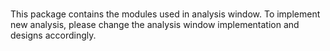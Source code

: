 #

This package contains the modules used in analysis window. To implement new analysis, please change the analysis window implementation and designs accordingly.
